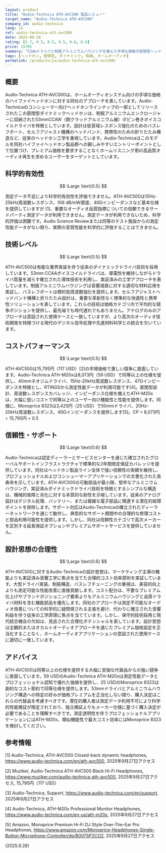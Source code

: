 ```yaml
---
layout: product
title: "Audio-Technica ATH-AVC500 製品レビュー"
target_name: "Audio-Technica ATH-AVC500"
company_id: audio-technica
lang: ja
ref: audio-technica-ath-avc500
date: 2025-09-28
rating: [2.7, 0.5, 0.5, 0.5, 0.6, 0.6]
price: 15795
summary: "53mmドライバと制振アルミニウムハウジングを備えた手頃な価格の密閉型ヘッドホンで、基本性能を提供するが、測定データ不足により科学的評価が困難で、より安価な代替品が存在します。"
tags: [ヘッドホン, 密閉型, ダイナミック, 有線, ホームオーディオ]
permalink: /products/ja/audio-technica-ath-avc500/
---
```


## 概要

Audio-Technica ATH-AVC500は、ホームオーディオシステム向けの手頃な価格のハイファイヘッドホンに対する同社のアプローチを表しています。Audio-Technicaのコンシューマー向けヘッドホンラインナップの一部としてリリースされたこの密閉型ダイナミックヘッドホンは、制振アルミニウムエンクロージャーに収納された53mmCCAW（銅クラッドアルミニウム線）ボビン巻きボイスコイルドライバを特徴としています。設計は低音域レスポンス強化のためのバスレフポート、セルフアジャスト機構のヘッドバンド、携帯性のための折りたたみ構造など、従来のヘッドホン工学を重視しています。Audio-Technicaはこのモデルを同社ハイファイヘッドホン製品群への親しみやすいエントリーポイントとして位置づけ、プレミアム価格を要求することなくホームリスニング用の高品質オーディオ再生を求めるユーザーをターゲットとしています。

## 科学的有効性

$$ \Large \text{0.5} $$

測定データ不足により科学的有効性を評価できません。ATH-AVC500は10Hz-25kHz周波数レスポンス、106 dB/mW感度、40Ωインピーダンスなど基本仕様を提供していますが [1]、重要なオーディオ品質指標についての信頼できるサードパーティ測定データが利用できません。測定データが利用できないため、科学的評価は困難です。Audio Science Reviewまたは同等のテスト施設からの測定性能データがない限り、実際の音質性能を科学的に評価することはできません。

## 技術レベル

$$ \Large \text{0.5} $$

ATH-AVC500は有能な業界実装を伴う従来のダイナミックドライバ技術を採用しています。53mm CCAAボイスコイルドライバは、導電性を維持しながらドライバ質量を減らす確立された導体技術を利用し、実証済みの工学アプローチを表しています。制振アルミニウムハウジングは音響減衰に対する適切な材料応用を実証し、バスレフポートは標的低周波数強化を提供します。セルフアジャストヘッドバンド機構と折りたたみ設計は、重要な革新性なく標準的な快適性と携帯性ソリューションを表しています。これらの技術は価格カテゴリ内で平均的な競争ポジションを提供し、最先端でも時代遅れでもありません。アナログのみのアプローチは意図された使用ケースと一致していますが、より高次のオーディオ技術開発を特徴づける現代のデジタル信号処理や先進材料科学との統合を欠いています。

## コストパフォーマンス

$$ \Large \text{0.5} $$

ATH-AVC500は15,795円（117 USD）[2]の市場価格で激しい競争に直面しています。Audio-Technica ATH-M20xは8,073円（59 USD）で同等以上の仕様を提供し、40mmネオジムドライバ、15Hz-20kHz周波数レスポンス、47Ωインピーダンスを特徴とし、RTINGSから測定性能データが利用可能です[4]。密閉型設計、周波数レスポンスカバレッジ、インピーダンス仕様を備えたATH-M20xは、大幅に低いコストで同等以上のユーザー向け機能性と性能を提供します。同様に、Monoprice 8323は3,425円（25 USD）で50mmドライバ、20Hz-20kHz周波数レスポンス、40Ωインピーダンスを提供します[5]。CP = 8,073円 ÷ 15,795円 = 0.5

## 信頼性・サポート

$$ \Large \text{0.6} $$

Audio-Technicaは認定ディーラーとサービスセンターを通じた確立されたグローバルサポートインフラストラクチャで標準的な2年間限定保証カバレッジを提供しています。同社はヘッドホン製品ライン全体で強い信頼性の実績を維持し、プロフェッショナルおよびコンシューマーアプリケーションでの文書化された長寿命を示しています。ATH-AVC500の可動部品が最小限、堅牢なアルミニウムハウジング、実証済みダイナミックドライバ技術を特徴とするシンプルな構造は、機械的故障と劣化に対する本質的な耐性を示唆しています。従来のアナログ設計はデジタル処理、バッテリー、または複雑な電子部品に関連する潜在的故障ポイントを排除します。サポート対応はAudio-Technicaの確立されたディーラーネットワークを通じて動作し、典型的なサポート期間中の合理的な修理コストと部品利用可能性を提供します。しかし、同社は信頼性カテゴリで高次メーカーを区別する延長保証オプションやプレミアムサポートサービスを提供していません。

## 設計思想の合理性

$$ \Large \text{0.6} $$

ATH-AVC500に対するAudio-Technicaの設計思想は、マーケティング主導の機能よりも実証済み音響工学に焦点を当てた合理的コスト効率原則を実証しています。大型ドライバ実装、制振構造、バスレフチューニングの重視は、美容的向上よりも測定可能な性能改善に直接貢献します。コスト配分は、不要なプレミアム仕上げやブランドポジショニング要素よりもアルミニウムハウジングと品質ドライバ材料を含む機能部品を優先します。同社のアプローチは測定不可能なオーディオ改善についての科学的に疑問視される主張を避け、代わりに確立された音響利益を伴う従来の工学原理に焦点を当てています。しかし、保守的技術採用と現代統合機会の欠如は、見逃された合理化ポテンシャルを表しています。設計思想は主観的またはオカルトオーディオアプローチを通じたプレミアム価格設定を正当化することなく、ホームオーディオアプリケーションの意図された使用ケースに適切に一致しています。

## アドバイス

ATH-AVC500は同等以上の仕様を提供する大幅に安価な代替品からの強い競争に直面しています。59 USDのAudio-Technica ATH-M20xは測定性能データとプロフェッショナル認知で優れた価値を提供し、25 USDのMonoprice 8323は劇的なコスト節約で同等仕様を提供します。53mmドライバとアルミニウムハウジング構造への特定の好みが価格プレミアムを正当化しない限り、購入決定はこれらの代替品を考慮すべきです。潜在的購入者は測定データ利用不可により科学的性能検証が限定されており、独立検証よりもメーカー仕様に基づく購入決定が必要であることを理解すべきです。測定透明性を伴うプロフェッショナルアプリケーションにはATH-M20x、類似機能性で最大コスト効率にはMonoprice 8323を検討してください。

## 参考情報

[1] Audio-Technica, ATH-AVC500 Closed-back dynamic headphones, https://www.audio-technica.com/en/ath-avc500, 2025年9月27日アクセス

[2] Muziker, Audio-Technica ATH-AVC500 Black Hi-Fi Headphones, https://www.muziker.com/audio-technica-ath-avc500, 2025年9月27日アクセス, 15,795円（117 USD）

[3] Audio-Technica, Support, https://www.audio-technica.com/en/support, 2025年9月27日アクセス

[4] Audio-Technica, ATH-M20x Professional Monitor Headphones, https://www.audio-technica.com/en-us/ath-m20x, 2025年9月27日アクセス

[5] Amazon, Monoprice Premium Hi-Fi DJ Style Over-The-Ear Pro Headphones, https://www.amazon.com/Monoprice-Headphones-Single-Button-Microphone-Controller/dp/B007SP2CO2, 2025年9月27日アクセス

(2025.9.28)